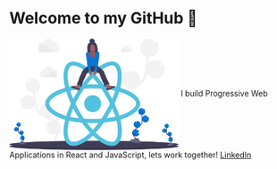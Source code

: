 # Welcome to my GitHub 👋



 
<img align="center" height="200" padding="20" margin="20" src="./undraw_react_y7wq.svg"> I build Progressive Web Applications in React and JavaScript, lets work together!
                                                                                         [LinkedIn](https://linkedin.com/in/iambolajiayo/)
